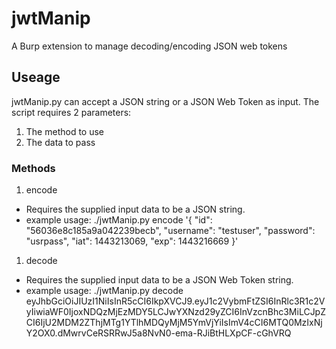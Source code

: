 # jwtManip
A Burp extension to manage decoding/encoding JSON web tokens

## Useage
jwtManip.py can accept a JSON string or a JSON Web Token as input.
The script requires 2 parameters:
1. The method to use
1. The data to pass

### Methods
1. encode
  - Requires the supplied input data to be a JSON string.
  - example usage:
  ./jwtManip.py  encode '{
      "id": "56036e8c185a9a042239becb",
      "username": "testuser",
      "password": "usrpass",
      "iat": 1443213069,
      "exp": 1443216669
    }'

1. decode
  - Requires the supplied input data to be a JSON Web Token string.
  - example usage:
     ./jwtManip.py decode eyJhbGciOiJIUzI1NiIsInR5cCI6IkpXVCJ9.eyJ1c2VybmFtZSI6InRlc3R1c2VyIiwiaWF0IjoxNDQzMjEzMDY5LCJwYXNzd29yZCI6InVzcnBhc3MiLCJpZCI6IjU2MDM2ZThjMTg1YTlhMDQyMjM5YmVjYiIsImV4cCI6MTQ0MzIxNjY2OX0.dMwrvCeRSRRwJ5a8NvN0-ema-RJiBtHLXpCF-cGhVRQ
